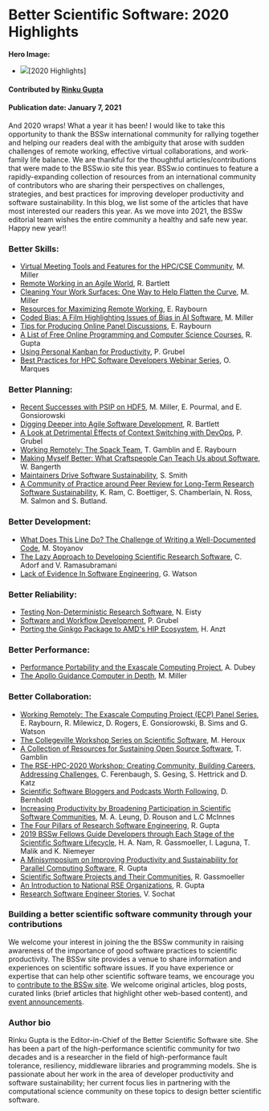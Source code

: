 # Better Scientific Software: 2020 Highlights

**Hero Image:**
- <img src="https://github.com/betterscientificsoftware/images/raw/master/Blog_0121_Montage.png" />[2020 Highlights]

#### Contributed by [Rinku Gupta](https://github.com/rinkug "Rinku Gupta GitHub Profile")

#### Publication date: January 7, 2021

And 2020 wraps! What a year it has been!  I would like to take this opportunity to thank the BSSw international community for rallying together and helping our readers deal with the ambiguity  that arose with sudden challenges of remote working, effective virtual collaborations, and work-family life balance. We are thankful for the thoughtful articles/contributions that were made to the BSSw.io site this year. BSSw.io continues to feature a rapidly-expanding collection of resources from an international community of contributors who are sharing their perspectives on challenges, strategies, and best practices for improving developer productivity and software sustainability. In this blog, we list some of the articles that have most interested our readers this year. As we move into 2021, the BSSw editorial team wishes the entire community a healthy and safe new year. Happy new year!!

### Better Skills:
- [Virtual Meeting Tools and Features for the HPC/CSE Community](https://bssw.io/items/virtual-meeting-tools-and-features-for-the-hpc-cse-community), M. Miller
- [Remote Working in an Agile World](https://bssw.io/items/remote-working-in-an-agile-world), R. Bartlett
- [Cleaning Your Work Surfaces: One Way to Help Flatten the Curve](https://bssw.io/blog_posts/cleaning-your-work-surfaces-one-way-to-help-flatten-the-curve), M. Miller
- [Resources for Maximizing Remote Working](https://bssw.io/items/resources-for-maximizing-remote-working), E. Raybourn
- [Coded Bias: A Film Highlighting Issues of Bias in AI Software](https://bssw.io/items/coded-bias-a-film-highlighting-issues-of-bias-in-ai-software), M. Miller
- [Tips for Producing Online Panel Discussions](https://bssw.io/items/tips-for-producing-online-panel-discussions), E. Raybourn
- [A List of Free Online Programming and Computer Science Courses](https://bssw.io/items/a-list-of-free-online-programming-and-computer-science-courses), R. Gupta
- [Using Personal Kanban for Productivity](https://bssw.io/items/using-personal-kanban-for-productivity), P. Grubel
- [Best Practices for HPC Software Developers Webinar Series](https://bssw.io/items/best-practices-for-hpc-software-developers-webinar-series), O. Marques

### Better Planning:
- [Recent Successes with PSIP on HDF5](https://bssw.io/blog_posts/recent-successes-with-psip-on-hdf5),  M. Miller, E. Pourmal, and E. Gonsiorowski 
- [Digging Deeper into Agile Software Development](https://bssw.io/items/digging-deeper-into-agile-software-development), R. Bartlett
- [A Look at Detrimental Effects of Context Switching with DevOps](https://bssw.io/items/a-look-at-detrimental-effects-of-context-switching-with-devops), P. Grubel
- [Working Remotely: The Spack Team](https://bssw.io/blog_posts/working-remotely-the-spack-team), T. Gamblin and E. Raybourn
- [Making Myself Better: What Craftspeople Can Teach Us about Software](https://bssw.io/blog_posts/making-myself-better-what-craftspeople-can-teach-us-about-software), W. Bangerth
- [Maintainers Drive Software Sustainability](https://bssw.io/blog_posts/maintainers-drive-software-sustainability), S. Smith
- [A Community of Practice around Peer Review for Long-Term Research Software Sustainability](https://bssw.io/blog_posts/a-community-of-practice-around-peer-review-for-long-term-research-software-sustainability), K. Ram, C. Boettiger, S. Chamberlain, N. Ross, M. Salmon and S. Butland.

### Better Development:
- [What Does This Line Do? The Challenge of Writing a Well-Documented Code](https://bssw.io/blog_posts/what-does-this-line-do-the-challenge-of-writing-a-well-documented-code), M. Stoyanov
- [The Lazy Approach to Developing Scientific Research Software](https://bssw.io/blog_posts/the-lazy-approach-to-developing-scientific-research-software), C. Adorf and V. Ramasubramani
- [Lack of Evidence In Software Engineering](https://bssw.io/items/lack-of-evidence-in-software-engineering), G. Watson

### Better Reliability:
- [Testing Non-Deterministic Research Software](https://bssw.io/blog_posts/testing-non-deterministic-research-software), N. Eisty
- [Software and Workflow Development](https://bssw.io/items/software-and-workflow-development), P. Grubel
- [Porting the Ginkgo Package to AMD's HIP Ecosystem](https://bssw.io/blog_posts/porting-the-ginkgo-package-to-amd-s-hip-ecosystem), H. Anzt

### Better Performance:
- [Performance Portability and the Exascale Computing Project](https://bssw.io/blog_posts/performance-portability-and-the-exascale-computing-project), A. Dubey
- [The Apollo Guidance Computer in Depth](https://bssw.io/items/the-apollo-guidance-computer-in-depth), M. Miller

### Better Collaboration:
- [Working Remotely: The Exascale Computing Project (ECP) Panel Series](https://bssw.io/blog_posts/working-remotely-the-exascale-computing-project-ecp-panel-series), E. Raybourn, R. Milewicz, D. Rogers, E. Gonsiorowski, B. Sims and G. Watson
- [The Collegeville Workshop Series on Scientific Software](https://bssw.io/items/the-collegeville-workshop-series-on-scientific-software), M. Heroux
- [A Collection of Resources for Sustaining Open Source Software](https://bssw.io/items/a-collection-of-resources-for-sustaining-open-source-software), T. Gamblin
- [The RSE-HPC-2020 Workshop: Creating Community, Building Careers, Addressing Challenges](https://bssw.io/blog_posts/the-rse-hpc-2020-workshop-creating-community-building-careers-addressing-challenges), C. Ferenbaugh, S. Gesing, S. Hettrick and D. Katz
- [Scientific Software Bloggers and Podcasts Worth Following](https://bssw.io/items/scientific-software-bloggers-and-podcasts-worth-following), D. Bernholdt
- [Increasing Productivity by Broadening Participation in Scientific Software Communities](https://bssw.io/blog_posts/increasing-productivity-by-broadening-participation-in-scientific-software-communities), M. A. Leung, D. Rouson and L.C McInnes
- [The Four Pillars of Research Software Engineering](https://bssw.io/items/the-four-pillars-of-research-software-engineering), R. Gupta
- [2019 BSSw Fellows Guide Developers through Each Stage of the Scientific Software Lifecycle](https://bssw.io/blog_posts/2019-bssw-fellows-guide-developers-through-each-stage-of-the-scientific-software-lifecycle), H. A. Nam, R. Gassmoeller, I. Laguna, T. Malik and K. Niemeyer
- [A Minisymposium on Improving Productivity and Sustainability for Parallel Computing Software](https://bssw.io/items/a-minisymposium-on-improving-productivity-and-sustainability-for-parallel-computing-software), R. Gupta
- [Scientific Software Projects and Their Communities](https://bssw.io/blog_posts/scientific-software-projects-and-their-communities), R. Gassmoeller
- [An Introduction to National RSE Organizations](https://bssw.io/items/an-introduction-to-national-rse-organizations), R. Gupta
- [Research Software Engineer Stories](https://bssw.io/blog_posts/research-software-engineer-stories),  V. Sochat


### Building a better scientific software community through your contributions

We welcome your interest in joining the the BSSw community in raising awareness of the importance of good software practices to scientific productivity.  The BSSw site provides a venue to share information and experiences on scientific software issues.   If you have experience or expertise that can help other scientific software teams, we encourage you to [contribute to the BSSw site](https://bssw.io/pages/what-to-contribute-content-for-better-scientific-software).  We welcome original articles, blog posts, curated links (brief articles that highlight other web-based content), and [event announcements](https://bssw.io/events).

### Author bio
Rinku Gupta is the Editor-in-Chief of the Better Scientific Software site. She has been a part of the high-performance scientific community for two decades and is a researcher in the field of high-performance fault tolerance, resiliency, middleware libraries and programming models. She is passionate about her work in the area of developer productivity and software sustainability; her current focus lies in partnering with the computational science community on these topics to design better scientific software.

<!---
Publish: yes
Pinned: no
RSS Update: 2021-01-07
Topics: projects and organizations
--->

